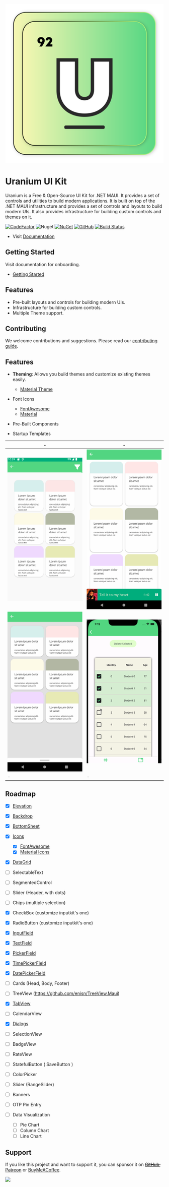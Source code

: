 ![MAUI Uranium UI Kit](art/logo.svg)
# Uranium UI Kit
Uranium is a Free & Open-Source UI Kit for .NET MAUI. It provides a set of controls and utilities to build modern applications. It is built on top of the .NET MAUI infrastructure and provides a set of controls and layouts to build modern UIs. It also provides infrastructure for building custom controls and themes on it.

[![CodeFactor](https://www.codefactor.io/repository/github/enisn/uraniumui/badge)](https://www.codefactor.io/repository/github/enisn/uraniumui) ![Nuget](https://img.shields.io/nuget/v/UraniumUI?color=blue&logo=nuget) [![NuGet](https://img.shields.io/nuget/dt/UraniumUI.svg)](https://www.nuget.org/packages/UraniumUI/) [![GitHub](https://img.shields.io/github/license/enisn/UraniumUI.svg)](https://www.nuget.org/packages/UraniumUI/) [![Build Status](https://enisn.visualstudio.com/Uranium%20UI/_apis/build/status/enisn.UraniumUI?branchName=master)](https://enisn.visualstudio.com/Uranium%20UI/_build/latest?definitionId=15&branchName=master)

- Visit [Documentation](https://enisn-projects.io/docs/en/uranium/latest)

 ## Getting Started
Visit documentation for onboarding.

- [Getting Started](https://enisn-projects.io/docs/en/uranium/latest/Getting-Started)

## Features

- Pre-built layouts and controls for building modern UIs.
- Infrastructure for building custom controls.
- Multiple Theme support.

## Contributing
We welcome contributions and suggestions. Please read our [contributing guide](#).

## Features

- **Theming**: Allows you build themes and customize existing themes easily.
  - [Material Theme](https://enisn-projects.io/docs/en/uranium/latest/themes/material/Index)

- Font Icons
  - [FontAwesome](https://enisn-projects.io/docs/en/uranium/latest/theming/Icons#fontawesome)
  - [Material](https://enisn-projects.io/docs/en/uranium/latest/theming/Icons#material-icons)

- Pre-Built Components
- Startup Templates

| - | - |
| --- | --- |
| ![MAUI Material Design](docs/en/themes/material/components/images/backdrop-demo.gif) | ![MAUI Material Design Bottom Sheer](docs/en/themes/material/components/images/bottomsheet-expanding-demo.gif) | 
| ![MAUI Material Design BottomSheet](docs/en/themes/material/components/images/bottomsheet-regular-demo.gif) | ![MAUI DataGrid](docs/en/themes/material/components/images/datagrid-selection-light-ios.gif) |
| - | - |

## Roadmap
- [x] [Elevation](https://enisn-projects.io/docs/en/uranium/latest/themes/material/Elevation)
- [x] [Backdrop](https://enisn-projects.io/docs/en/uranium/latest/themes/material/components/Backdrop)
- [x] [BottomSheet](https://enisn-projects.io/docs/en/uranium/latest/themes/material/components/BottomSheet)
- [x] [Icons](https://enisn-projects.io/docs/en/uranium/latest/theming/Icons)
  - [x] [FontAwesome](https://enisn-projects.io/docs/en/uranium/latest/theming/Icons#fontawesome)
  - [x] [Material Icons](https://enisn-projects.io/docs/en/uranium/latest/theming/Icons#material-icons)
- [x] [DataGrid](https://enisn-projects.io/docs/en/uranium/latest/themes/material/components/DataGrid)
- [ ] SelectableText
- [ ] SegmentedControl
- [ ] Slider (Header, with dots)
- [ ] Chips (multiple selection)
- [x] CheckBox (customize inputkit's one)
- [x] RadioButton (customize inputkit's one)
- [x] [InputField](https://enisn-projects.io/docs/en/uranium/latest/themes/material/components/InputField)
 - [x] [TextField](https://enisn-projects.io/docs/en/uranium/latest/themes/material/components/TextField)
 - [x] [PickerField](https://enisn-projects.io/docs/en/uranium/latest/themes/material/components/PickerField)
 - [x] [TimePickerField](https://enisn-projects.io/docs/en/uranium/latest/themes/material/components/TimePickerField)
 - [x] [DatePickerField](https://enisn-projects.io/docs/en/uranium/latest/themes/material/components/DatePickerField)
- [ ] Cards (Head, Body, Footer) 
- [ ] TreeView (https://github.com/enisn/TreeView.Maui)
- [x] [TabView](https://enisn-projects.io/docs/en/uranium/latest/themes/material/components/TabView)
- [ ] CalendarView
- [x] [Dialogs](https://enisn-projects.io/docs/en/uranium/latest/themes/material/Dialogs)

- [ ] SelectionView 
- [ ] BadgeView
- [ ] RateView
- [ ] StatefulButton ( SaveButton )
- [ ] ColorPicker
- [ ] Slider (RangeSlider)
- [ ] Banners 
- [ ] OTP Pin Entry
- [ ] Data Visualization
  - [ ] Pie Chart
  - [ ] Column Chart
  - [ ] Line Chart

## Support
If you like this project and want to support it, you can sponsor it on ~~[GitHub](), [Patreon]()~~ or [BuyMeACoffee](https://www.buymeacoffee.com/enisn).

<a href="https://www.buymeacoffee.com/enisn"><img src="https://img.buymeacoffee.com/button-api/?text=Buy me a coffee&emoji=&slug=enisn&button_colour=40DCA5&font_colour=ffffff&font_family=Lato&outline_colour=000000&coffee_colour=FFDD00" /></a>
